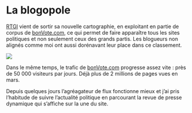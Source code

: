 # La blogopole

[RTGI](http://www.blogopole.fr/) vient de sortir sa nouvelle cartographie, en exploitant en partie de corpus de [bonVote.com](http://www.bonvote.com), ce qui permet de faire apparaître tous les sites politiques et non seulement ceux des grands partis. Les blogueurs non alignés comme moi ont aussi dorénavant leur place dans ce classement.

![](https://tcrouzet.com/images_tc/200703blogop1.jpg)

Dans le même temps, le trafic de [bonVote.com](http://www.bonvote.com) progresse assez vite : près de 50 000 visiteurs par jours. Déjà plus de 2 millions de pages vues en mars.

Depuis quelques jours l’agréagateur de flux fonctionne mieux et j’ai pris l’habitude de suivre l’actualité politique en parcourant la revue de presse dynamique qui s’affiche sur la une du site.